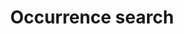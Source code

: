 ---
lang-ref: occurrence/search
title: Occurrence search
description: We publish open data
layout: occurrence
permalink: /occurrence/search
---